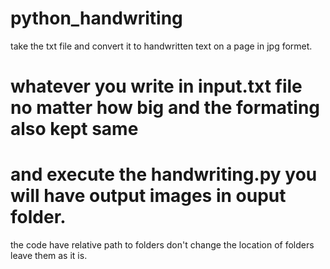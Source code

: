# python_handwriting
take the txt file and convert it to handwritten text on a page in jpg formet.

# whatever you write in input.txt file no matter how big and the formating also kept same
# and execute the handwriting.py you will have output images in ouput folder.

the code have relative path to folders don't change the location of folders leave them as it is.
